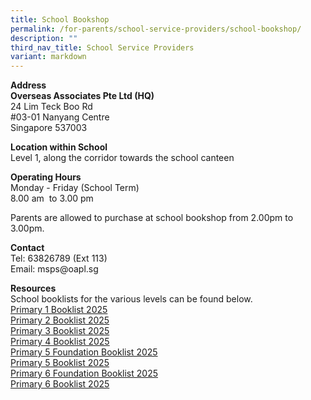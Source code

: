 ```yaml
---
title: School Bookshop
permalink: /for-parents/school-service-providers/school-bookshop/
description: ""
third_nav_title: School Service Providers
variant: markdown
---
```

<p><strong>Address </strong>
<br><strong>Overseas Associates Pte Ltd (HQ)</strong>
<br>24 Lim Teck Boo Rd
<br>#03-01 Nanyang Centre
<br>Singapore 537003</p>
<p><strong>Location within School</strong>
<br>Level 1, along the corridor towards the school canteen</p>
<p><strong>Operating Hours</strong>
<br>Monday - Friday (School Term)
<br>8.00 am&nbsp; to 3.00 pm</p>
<p>Parents are allowed to purchase at school bookshop from 2.00pm to 3.00pm.</p>
<p><strong>Contact</strong>
<br>Tel: 63826789 (Ext 113)
<br>Email: msps@oapl.sg</p>
<p><strong>Resources</strong>
<br>School booklists for the various levels can be found below.
<br><a href="/files/2025 Booklist/Booklist_2025_MSP_Primary_1.pdf" rel="noopener nofollow" target="_blank">Primary 1 Booklist 2025</a>
<br>
<a href="/files/2025 Booklist/Booklist_2025_MSP_Primary_2.pdf" rel="noopener nofollow" target="_blank">Primary 2 Booklist 2025</a>
<br>
<a href="/files/2025 Booklist/Booklist_2025_MSP_Primary_3.pdf" rel="noopener nofollow" target="_blank">Primary 3 Booklist 2025</a>
<br>
<a href="/files/2025 Booklist/Booklist_2025_MSP_Primary_4.pdf" rel="noopener nofollow" target="_blank">Primary 4 Booklist 2025</a>
<br>
<a href="/files/2025 Booklist/Booklist_2025_MSP_Primary_5_Foundation.pdf" rel="noopener nofollow" target="_blank">Primary 5 Foundation Booklist 2025</a>
<br>
<a href="/files/2025 Booklist/Booklist_2025_MSP_Primary_5.pdf" rel="noopener nofollow" target="_blank">Primary 5 Booklist 2025</a>
<br>
<a href="/files/2025 Booklist/Booklist_2025_MSP_Primary_6_Foundation.pdf" rel="noopener nofollow" target="_blank">Primary 6 Foundation Booklist 2025</a>
<br>
<a href="/files/2025 Booklist/Booklist_2025_MSP_Primary_6.pdf" rel="noopener nofollow" target="_blank">Primary 6 Booklist 2025</a>
</p>
